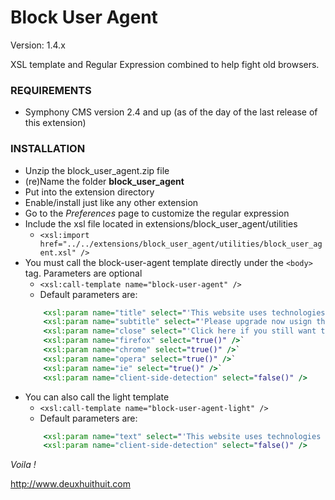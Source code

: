 # Block User Agent #

Version: 1.4.x

XSL template and Regular Expression combined to help fight old browsers.

### REQUIREMENTS ###

- Symphony CMS version 2.4 and up (as of the day of the last release of this extension)

### INSTALLATION ###


- Unzip the block_user_agent.zip file
- (re)Name the folder **block_user_agent**
- Put into the extension directory
- Enable/install just like any other extension
- Go to the *Preferences* page to customize the regular expression
- Include the xsl file located in extensions/block_user_agent/utilities
	- `<xsl:import href="../../extensions/block_user_agent/utilities/block_user_agent.xsl" />`
- You must call the block-user-agent template directly under the `<body>` tag. Parameters are optional
	- `<xsl:call-template name="block-user-agent" />`
	- Default parameters are:
	```xslt
		<xsl:param name="title" select="'This website uses technologies your browser does not support.'" />`
		<xsl:param name="subtitle" select="'Please upgrade now usign the links below.'" />`
		<xsl:param name="close" select="'Click here if you still want to access the site.'" />`
		<xsl:param name="firefox" select="true()" />`
		<xsl:param name="chrome" select="true()" />`
		<xsl:param name="opera" select="true()" />`
		<xsl:param name="ie" select="true()" />`
		<xsl:param name="client-side-detection" select="false()" />
	```
- You can also call the light template
	- `<xsl:call-template name="block-user-agent-light" />`
	- Default parameters are:
	```xslt
		<xsl:param name="text" select="'This website uses technologies your browser does not support.'" />
		<xsl:param name="client-side-detection" select="false()" />
	```

*Voila !*

<http://www.deuxhuithuit.com>
